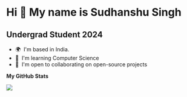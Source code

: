 Hi 👋 My name is Sudhanshu Singh
================================

Undergrad Student 2024
----------------------

* 🌍  I'm based in India.
* 🧠  I'm learning Computer Science
* 🤝  I'm open to collaborating on open-source projects

<b>My GitHub Stats</b>

<a href="http://www.github.com/Sudhanshu069"><img src="https://github-readme-streak-stats.herokuapp.com/?user=Sudhanshu069&stroke=ffffff&background=1c1917&ring=0891b2&fire=0891b2&currStreakNum=ffffff&currStreakLabel=0891b2&sideNums=ffffff&sideLabels=ffffff&dates=ffffff&hide_border=true" /></a>
